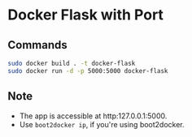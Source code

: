 # Docker Flask with Port

## Commands

```sh
sudo docker build . -t docker-flask
sudo docker run -d -p 5000:5000 docker-flask
```

## Note

- The app is accessible at http:127.0.0.1:5000.
- Use `boot2docker ip`, if you're using boot2docker.
